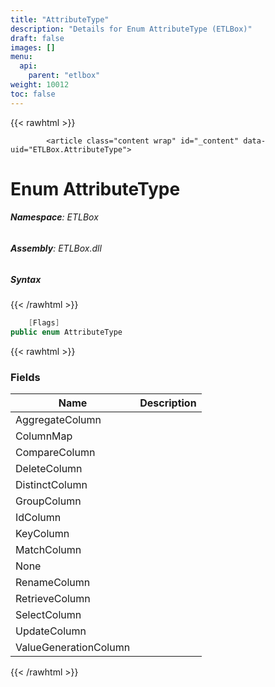 ```yaml
---
title: "AttributeType"
description: "Details for Enum AttributeType (ETLBox)"
draft: false
images: []
menu:
  api:
    parent: "etlbox"
weight: 10012
toc: false
---
```


{{< rawhtml >}}

            <article class="content wrap" id="_content" data-uid="ETLBox.AttributeType">
  <h1 id="ETLBox_AttributeType" data-uid="ETLBox.AttributeType" class="text-break">Enum AttributeType
</h1>
  <div class="markdown level0 summary"></div>
  <div class="markdown level0 conceptual"></div>
<h6><strong>Namespace</strong>: ETLBox</h6>
  <h6><strong>Assembly</strong>: ETLBox.dll</h6>
  <h5 id="ETLBox_AttributeType_syntax">Syntax</h5>
{{< /rawhtml >}}

```C#
    [Flags]
public enum AttributeType
```

{{< rawhtml >}}
  <h3 id="fields">Fields
</h3>
  <table class="table table-bordered table-condensed">
    <thead>
      <tr>
        <th>Name</th>
        <th>Description</th>
      </tr>
    <thead>
    <tbody>
      <tr>
        <td id="ETLBox_AttributeType_AggregateColumn">AggregateColumn</td>
        <td></td>
      </tr>
      <tr>
        <td id="ETLBox_AttributeType_ColumnMap">ColumnMap</td>
        <td></td>
      </tr>
      <tr>
        <td id="ETLBox_AttributeType_CompareColumn">CompareColumn</td>
        <td></td>
      </tr>
      <tr>
        <td id="ETLBox_AttributeType_DeleteColumn">DeleteColumn</td>
        <td></td>
      </tr>
      <tr>
        <td id="ETLBox_AttributeType_DistinctColumn">DistinctColumn</td>
        <td></td>
      </tr>
      <tr>
        <td id="ETLBox_AttributeType_GroupColumn">GroupColumn</td>
        <td></td>
      </tr>
      <tr>
        <td id="ETLBox_AttributeType_IdColumn">IdColumn</td>
        <td></td>
      </tr>
      <tr>
        <td id="ETLBox_AttributeType_KeyColumn">KeyColumn</td>
        <td></td>
      </tr>
      <tr>
        <td id="ETLBox_AttributeType_MatchColumn">MatchColumn</td>
        <td></td>
      </tr>
      <tr>
        <td id="ETLBox_AttributeType_None">None</td>
        <td></td>
      </tr>
      <tr>
        <td id="ETLBox_AttributeType_RenameColumn">RenameColumn</td>
        <td></td>
      </tr>
      <tr>
        <td id="ETLBox_AttributeType_RetrieveColumn">RetrieveColumn</td>
        <td></td>
      </tr>
      <tr>
        <td id="ETLBox_AttributeType_SelectColumn">SelectColumn</td>
        <td></td>
      </tr>
      <tr>
        <td id="ETLBox_AttributeType_UpdateColumn">UpdateColumn</td>
        <td></td>
      </tr>
      <tr>
        <td id="ETLBox_AttributeType_ValueGenerationColumn">ValueGenerationColumn</td>
        <td></td>
      </tr>
    </tbody>
  </thead></thead></table>

{{< /rawhtml >}}
